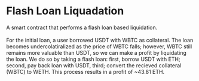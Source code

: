 # Flash Loan Liquadation
A smart contract that performs a flash loan based liquidation.
<br>
<br>
For the initial loan, a user borrowed USDT with WBTC as collateral. The loan becomes undercolatiralized as the price of WBTC falls; however, 
WBTC still remains more valuable than USDT, so we can make a profit by liquidating the loan. We do so by taking a flash loan: first, borrow USDT with ETH; 
second, pay back loan with USDT, third; convert the recieved collateral (WBTC) to WETH. This process results in a profit of ~43.81 ETH.
